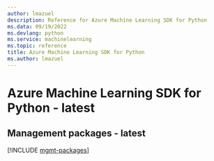 ```yaml
---
author: lmazuel
description: Reference for Azure Machine Learning SDK for Python
ms.data: 09/19/2022
ms.devlang: python
ms.service: machinelearning
ms.topic: reference
title: Azure Machine Learning SDK for Python
ms.author: lmazuel
---
```

# Azure Machine Learning SDK for Python - latest

## Management packages - latest
[!INCLUDE [mgmt-packages](machine-learning-mgmt-index.md)]